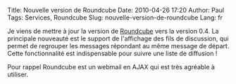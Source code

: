 Title: Nouvelle version de Roundcube
Date: 2010-04-26 17:20
Author: Paul
Tags: Services, Roundcube
Slug: nouvelle-version-de-roundcube
Lang: fr

Je viens de mettre à jour la version de
[Roundcube](https://www.ezvan.fr/roundcube/) vers la version 0.4. La
principale nouveauté est le support de l'affichage des fils de
discussion, qui permet de regrouper les messages répondant au même
message de départ. Cette fonctionnalité est indispensable pour suivre
une liste de diffusion !

Pour rappel Roundcube est un webmail en AJAX qui est très agréable à
utiliser.


